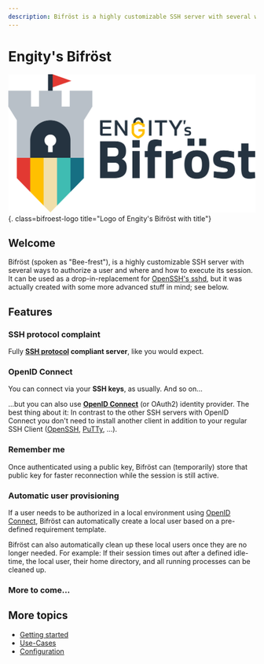 ```yaml
---
description: Bifröst is a highly customizable SSH server with several ways to authorize a user and options where and how to execute a user's session.
---
```


# Engity's Bifröst

![Engity's Bifröst](assets/logo-with-text.svg){. class=bifroest-logo title="Logo of Engity's Bifröst with title"}

## Welcome

Bifröst (spoken as "Bee-frest"), is a highly customizable SSH server with several ways to authorize a user and where and how to execute its session. It can be used as a drop-in-replacement for [OpenSSH's sshd](https://man.openbsd.org/sshd), but it was actually created with some more advanced stuff in mind; see below.

## Features

### SSH protocol complaint


Fully **[SSH protocol](https://www.rfc-editor.org/rfc/rfc4253) compliant server**, like you would expect.

### OpenID Connect
You can connect via your **SSH keys**, as usually. And so on...

...but you can also use **[OpenID Connect](https://openid.net/)** (or OAuth2) identity provider. The best thing about it: In contrast to the other SSH servers with OpenID Connect you don't need to install another client in addition to your regular SSH Client ([OpenSSH](https://www.openssh.com/), [PuTTy](https://www.putty.org/), ...).

### Remember me

Once authenticated using a public key, Bifröst can (temporarily) store that public key for faster reconnection while the session is still active.

### Automatic user provisioning

If a user needs to be authorized in a local environment using [OpenID Connect](#openid-connect), Bifröst can automatically create a local user based on a pre-defined requirement template.

Bifröst can also automatically clean up these local users once they are no longer needed. For example: If their session times out after a defined idle-time, the local user, their home directory, and all running processes can be cleaned up.

### More to come...

## More topics
* [Getting started](setup/index.md)
* [Use-Cases](usecases.md)
* [Configuration](reference/configuration.md)
